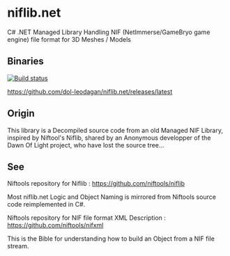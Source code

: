 # niflib.net
C# .NET Managed Library Handling NIF (NetImmerse/GameBryo game engine) file format for 3D Meshes / Models

## Binaries

[![Build status](https://ci.appveyor.com/api/projects/status/7jp9ct1w01ntaah8?svg=true)](https://ci.appveyor.com/project/dol-leodagan/niflib-net)

https://github.com/dol-leodagan/niflib.net/releases/latest

## Origin

This library is a Decompiled source code from an old Managed NIF Library, inspired by Niftool's Niflib, shared by an Anonymous developper of the Dawn Of Light project, who have lost the source tree...

## See

Niftools repository for Niflib : https://github.com/niftools/niflib

Most niflib.net Logic and Object Naming is mirrored from Niftools source code reimplemented in C#.

Niftools repository for NIF file format XML Description : https://github.com/niftools/nifxml

This is the Bible for understanding how to build an Object from a NIF file stream.
